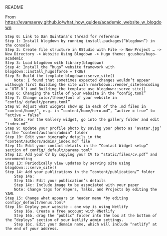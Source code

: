 README

From https://evamaerey.github.io/what_how_guides/academic_website_w_blogdown

    Step 0: Link to Dan Quintana’s thread for reference
    Step 1: Install blogdown by running install.packages(“blogdown”) in the console
    Step 2: Create file structure in RStudio with File -> New Project … -> New Directory -> Website Using Blogdown -> Hugo theme: gcushen/hugo-academic
    Step 3: Load blogdown with library(blogdown)
    Step 4: Install the “hugo” website framework with blogdown::install_hugo(force = TRUE)
    Step 5: Build the template blogdown::serve_site()
        Note: I found that sometimes expected changes wouldn’t appear withough first Building the site with rmarkdown::render_site(encoding = ‘UTF-8’) and Building the template use blogdown::serve_site()
    Step 6: Changing the title of your website in the “config.toml”
    Step 7: Change color/theme/font of your website in “config/_default/params.toml”
    Step 8: Adjust what widgets show up in each of the .md files in “content/home/”, e.g. in “content/home/hero.md”, “active = true” to “active = false”
        Note: For the Gallery widget, go into the gallery folder and edit “index.md”
    Step 9: Update your profile photo by saving your photo as ‘avatar.jpg’ in the “content/authors/admin” folder
    Step 10: Edit your biography details in the “content/authors/admin/_index.md” file
    Step 11: Edit your contact details in the “Contact Widget setup” section of config/_default/params.toml"
    Step 12: Add your CV by copying your CV to “static/files/cv.pdf” and uncommenting
    Step 13: Periodically view updates by serving site using blogdown:::serve_site()
    Step 14: Add your publications in the “content/publication/” folder
        Step 14a:
        Step 14b: Edit your publication’s details
        Step 14c: Include image to be associated with your paper
        Note: Change tags for Papers, Talks, and Projects by editing the YAML
    Step 15: Change what appears in header menu *by editing config/_default/menus.toml*
    Step 16: Deploy your website - one way is using Netlify
        Step 16a. Create a free account with @Netlify
        Step 16b. drag the “public” folder into the box at the bottom of the “deploys” section of your Netlify admin settings.
        Step 16c. Edit your domain name, which will include “netlify” at the end of your address.


